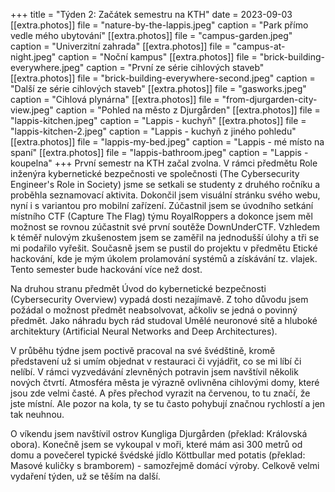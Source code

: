 +++
title = "Týden 2: Začátek semestru na KTH"
date = 2023-09-03
[[extra.photos]]
file = "nature-by-the-lappis.jpeg"
caption = "Park přímo vedle mého ubytování"
[[extra.photos]]
file = "campus-garden.jpeg"
caption = "Univerzitní zahrada"
[[extra.photos]]
file = "campus-at-night.jpeg"
caption = "Noční kampus"
[[extra.photos]]
file = "brick-building-everywhere.jpeg"
caption = "První ze série cihlových staveb"
[[extra.photos]]
file = "brick-building-everywhere-second.jpeg"
caption = "Další ze série cihlových staveb"
[[extra.photos]]
file = "gasworks.jpeg"
caption = "Cihlová plynárna"
[[extra.photos]]
file = "from-djurgarden-city-view.jpeg"
caption = "Pohled na město z Djurgården"
[[extra.photos]]
file = "lappis-kitchen.jpeg"
caption = "Lappis - kuchyň"
[[extra.photos]]
file = "lappis-kitchen-2.jpeg"
caption = "Lappis - kuchyň z jiného pohledu"
[[extra.photos]]
file = "lappis-my-bed.jpeg"
caption = "Lappis - mé místo na spaní"
[[extra.photos]]
file = "lappis-bathroom.jpeg"
caption = "Lappis - koupelna"
+++
První semestr na KTH začal zvolna. V rámci předmětu Role inženýra kybernetické bezpečnosti ve společnosti (The Cybersecurity Engineer's Role in Society) jsme se setkali se studenty z druhého ročníku a proběhla seznamovací aktivita. Dokončil jsem visuální stránku svého webu, nyní i s variantou pro mobilní zařízení. Zúčastnil jsem se úvodního setkání místního CTF (Capture The Flag) týmu RoyalRoppers a dokonce jsem měl možnost se rovnou zúčastnit své první soutěže DownUnderCTF. Vzhledem k téměř nulovým zkušenostem jsem se zaměřil na jednodušší úlohy a tři se mi podařilo vyřešit. Současně jsem se pustil do projektu v předmětu Etické hackování, kde je mým úkolem prolamování systémů a získávání tz. vlajek. Tento semester bude hackování více než dost.

Na druhou stranu předmět Úvod do kybernetické bezpečnosti (Cybersecurity Overview) vypadá dosti nezajímavě. Z toho důvodu jsem požádal o možnost předmět neabsolvovat, ačkoliv se jedná o povinný předmět. Jako náhradu bych rád studoval Umělé neuronové sítě a hluboké architektury (Artificial Neural Networks and Deep Architectures).

V průběhu týdne jsem poctivě pracoval na své švédštině, kromě představení už si umím objednat v restauraci či vyjádřit, co se mi líbí či nelíbí. V rámci vyzvedávání zlevněných potravin jsem navštívil několik nových čtvrtí. Atmosféra města je výrazně ovlivněna cihlovými domy, které jsou zde velmi časté. A přes přechod vyrazit na červenou, to tu značí, že jste místní. Ale pozor na kola, ty se tu často pohybují značnou rychlostí a jen tak neuhnou.

O víkendu jsem navštívil ostrov Kungliga Djurgården (překlad: Královská obora). Konečně jsem se vykoupal v moři, které mám asi 300 metrů od domu a povečerel typické švédské jídlo Köttbullar med potatis (překlad: Masové kuličky s bramborem) - samozřejmě domácí výroby. Celkově velmi vydaření týden, už se těším na další.
